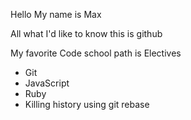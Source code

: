 Hello My name is Max

All what I'd like to know this is github

My favorite Code school path is Electives

* Git 
* JavaScript
* Ruby
* Killing history using git rebase